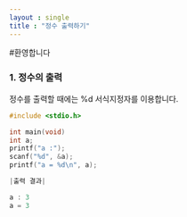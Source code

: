 ```yaml
---
layout : single
title : "정수 출력하기"
---
```


#환영합니다

### 1. 정수의 출력

정수를 출력할 때에는 %d 서식지정자를 이용합니다.
~~~c
#include <stdio.h> 

int main(void) 
int a; 
printf("a :"); 
scanf("%d", &a); 
printf("a = %d\n", a); 

|출력 결과|

a : 3 
a = 3
